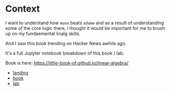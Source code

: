 # Context

I want to understand how `muon` beats `adamw` and as a result of understanding some of the core logic there, i thought it would be important for me to brush up on my fundaemental linalg skills. 

And I saw this book trending on Hacker News awhile ago. 

It's a full Jupyter notebook breakdown of this book / lab:

Book is here: https://little-book-of.github.io/linear-algebra/
* [landing](https://little-book-of.github.io/linear-algebra/)
* [book](https://little-book-of.github.io/linear-algebra/books/en-US/book.html)
* [lab](https://little-book-of.github.io/linear-algebra/books/en-US/lab.html)
